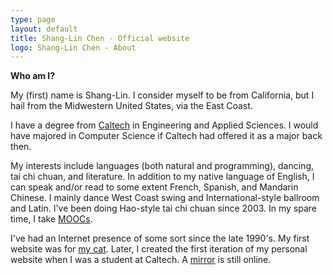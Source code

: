```yaml
---
type: page
layout: default
title: Shang-Lin Chen - Official website
logo: Shang-Lin Chen - About
---
```


**Who am I?**

My (first) name is Shang-Lin. I consider myself to be from California, but I hail from the Midwestern United States, via the East Coast. 

I have a degree from [Caltech](http://caltech.edu) in Engineering and Applied Sciences. I would have majored in Computer Science if Caltech had offered it as a major back then. 

My interests include languages (both natural and programming), dancing, tai chi chuan, and literature. In addition to my native language of English, I can speak and/or read to some extent French, Spanish, and Mandarin Chinese. I mainly dance West Coast swing and International-style ballroom and Latin. I've been doing Hao-style tai chi chuan since 2003. In my spare time, I take [MOOCs](https://en.wikipedia.org/wiki/Massive_open_online_course). 

I've had an Internet presence of some sort since the late 1990's. My first website was for [my cat](http://web.archive.org/web/20050430080829/http://hometown.aol.com/ashino2020/). Later, I created the first iteration of my personal website when I was a student at Caltech. A [mirror](http://shangril.freeshell.org/its/) is still online. 
